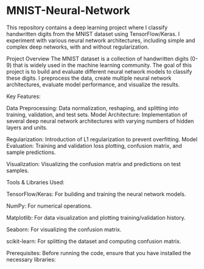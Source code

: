 # MNIST-Neural-Network

This repository contains a deep learning project where I classify handwritten digits from the MNIST dataset using TensorFlow/Keras. I experiment with various neural network architectures, including simple and complex deep networks, with and without regularization.

Project Overview
The MNIST dataset is a collection of handwritten digits (0-9) that is widely used in the machine learning community. The goal of this project is to build and evaluate different neural network models to classify these digits. I preprocess the data, create multiple neural network architectures, evaluate model performance, and visualize the results.

Key Features:

Data Preprocessing: Data normalization, reshaping, and splitting into training, validation, and test sets.
Model Architecture: Implementation of several deep neural network architectures with varying numbers of hidden layers and units.

Regularization: Introduction of L1 regularization to prevent overfitting.
Model Evaluation: Training and validation loss plotting, confusion matrix, and sample predictions.

Visualization: Visualizing the confusion matrix and predictions on test samples.

Tools & Libraries Used:

TensorFlow/Keras: For building and training the neural network models.

NumPy: For numerical operations.

Matplotlib: For data visualization and plotting training/validation history.

Seaborn: For visualizing the confusion matrix.

scikit-learn: For splitting the dataset and computing confusion matrix.

Prerequisites:
Before running the code, ensure that you have installed the necessary libraries:

